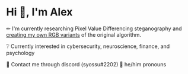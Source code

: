 <!--
**ajiang-xyz/ajiang-xyz** is a ✨ _special_ ✨ repository because its `README.md` (this file) appears on your GitHub profile.

Here are some ideas to get you started:

- 🔭 I’m currently working on ...
- 🌱 I’m currently learning ...
- 👯 I’m looking to collaborate on ...
- 🤔 I’m looking for help with ...
- 💬 Ask me about ...
- 📫 How to reach me: ...
- 😄 Pronouns: ...
- ⚡ Fun fact: ...
-->

# Hi 👋, I'm Alex

✏ I'm currently researching Pixel Value Differencing steganography and [creating my own RGB variants](https://github.com/ajiang-xyz/PVD-Steganography) of the original algorithm.

❔ Currently interested in cybersecurity, neuroscience, finance, and psychology

💬 Contact me through discord (syossu#2202)
📄 he/him pronouns
